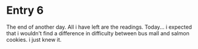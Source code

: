 # Entry 6

The end of another day. All i have left are the readings. Today... i expected that i wouldn't find a difference in difficulty between bus mall and salmon cookies. i just knew it. 
